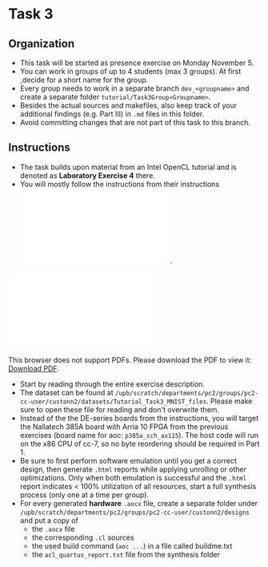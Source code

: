 # Task 3

## Organization
- This task will be started as presence exercise on Monday November 5.
- You can work in groups of up to 4 students (max 3 groups). At first ,decide for a short name for the group.
- Every group needs to work in a separate branch `dev_<groupname>` and create a separate folder `tutorial/Task3Group<Groupname>`.
- Besides the actual sources and makefiles, also keep track of your additional findings (e.g. Part III) in `.md` files in this folder.
- Avoid committing changes that are not part of this task to this branch.

## Instructions
- The task builds upon material from an Intel OpenCL tutorial and is denoted as **Laboratory Exercise 4** there.
- You will mostly follow the instructions from their instructions ![(the Intel Laboratory Instructions).](opencl_lab4.pdf).
<object data="opencl_lab4.pdf" type="application/pdf" width="700px" height="1000px">
    <embed src="opencl_lab4.pdf">
        <p>This browser does not support PDFs. Please download the PDF to view it: <a href="opencl_lab4.pdf">Download PDF</a>.</p>
    </embed>
</object>

- Start by reading through the entire exercise description.
- The dataset can be found at `/upb/scratch/departments/pc2/groups/pc2-cc-user/custonn2/datasets/Tutorial_Task3_MNIST_files`. Please make sure to open these file for reading and don't overwrite them.
- Instead of the the DE-series boards from the instructions, you will target the Nallatech 385A board with Arria 10 FPGA from the previous exercises (board name for aoc: `p385a_sch_ax115`). The host code will run on the x86 CPU of cc-7, so no byte reordering should be required in Part 1.
- Be sure to first perform software emulation until you get a correct design, then generate `.html` reports while applying unrolling or other optimizations. Only when both emulation is successful and the `.html` report indicates < 100% utilization of all resources, start a  full synthesis process (only one at a time per group).
- For every generated **hardware** `.aocx` file, create a separate folder under `/upb/scratch/departments/pc2/groups/pc2-cc-user/custonn2/designs` and put a copy of
	- the `.aocx` file
	- the corresponding `.cl` sources
	- the used build command (`aoc ...`) in a file called buildme.txt
	- the `acl_quartus_report.txt` file from the synthesis folder